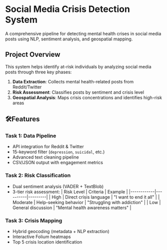 # Social Media Crisis Detection System 

A comprehensive pipeline for detecting mental health crises in social media posts using NLP, sentiment analysis, and geospatial mapping.


## Project Overview
This system helps identify at-risk individuals by analyzing social media posts through three key phases:
1. **Data Extraction**: Collects mental health-related posts from Reddit/Twitter
2. **Risk Assessment**: Classifies posts by sentiment and crisis level
3. **Geospatial Analysis**: Maps crisis concentrations and identifies high-risk areas

## 🛠Features
### Task 1: Data Pipeline
- API integration for Reddit & Twitter
- 15-keyword filter (`depression`, `suicidal`, etc.)
- Advanced text cleaning pipeline
- CSV/JSON output with engagement metrics

### Task 2: Risk Classification
- Dual sentiment analysis (VADER + TextBlob)
- 3-tier risk assessment:
  | Risk Level | Criteria | Example |
  |------------|----------|---------|
  | High       | Direct crisis language | "I want to end it all" |
  | Moderate   | Help-seeking behavior | "Struggling with addiction" |
  | Low        | General discussion | "Mental health awareness matters" |

### Task 3: Crisis Mapping
- Hybrid geocoding (metadata + NLP extraction)
- Interactive Folium heatmaps
- Top 5 crisis location identification

